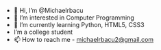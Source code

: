 - 👋 Hi, I’m @Michaelrbacu
- 👀 I’m interested in Computer Programming
- 🌱 I’m currently learning Python, HTML5, CSS3
- I’m a college student
- 📫 How to reach me - michaelrbacu2@gmail.com
